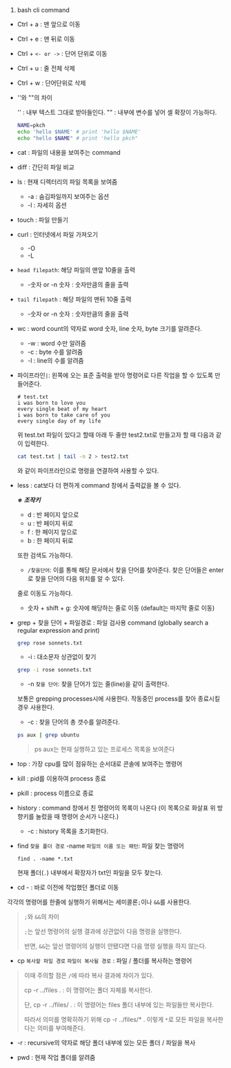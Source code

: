 1. bash cli command

- Ctrl + a : 맨 앞으로 이동

- Ctrl + e : 맨 뒤로 이동

- Ctrl + `<- or ->` : 단어 단위로 이동

- Ctrl + u : 줄 전체 삭제

- Ctrl + w : 단어단위로 삭제

- ''와 ""의 차이

    '' : 내부 텍스트 그대로 받아들인다.
    "" : 내부에 변수를 넣어 셀 확장이 가능하다.

    ```bash
    NAME=pkch
    echo 'hello $NAME' # print 'hello $NAME'
    echo "hello $NAME" # print 'hello pkch"
    ```

- cat : 파일의 내용을 보여주는 command

- diff : 간단히 파일 비교

- ls : 현재 디렉터리의 파일 목록을 보여줌

    - -a : 숨김파일까지 보여주는 옵션
    - -l : 자세히 옵션

- touch : 파일 만들기

- curl : 인터넷에서 파일 가져오기

    - -O
    - -L

- `head filepath`: 해당 파일의 맨앞 10줄을 출력

    - -숫자 or -n 숫자 : 숫자만큼의 줄을 출력

- `tail filepath` : 해당 파일의 맨뒤 10줄 출력

    - -숫자 or -n 숫자 : 숫자만큼의 줄을 출력

- wc : word count의 약자로 word 숫자, line 숫자, byte 크기를 알려준다.
    - -w : word 수만 알려줌
    - -c : byte 수를 알려줌
    - -l : line의 수를 알려줌

- 파이프라인`|`: 왼쪽에 오는 표준 출력을 받아 명령어로 다른 작업을 할 수 있도록 만들어준다.

    ```
    # test.txt
    i was born to love you
    every single beat of my heart
    i was born to take care of you
    every single day of my life
    ```
    위 test.txt 파일이 있다고 할때 아래 두 줄만 test2.txt로 만들고자 할 때 다음과 같이 입력한다. 

    ```bash
    cat test.txt | tail -n 2 > test2.txt
    ```
    와 같이 파이프라인으로 명령을 연결하여 사용할 수 있다.

- less : cat보다 더 편하게 command 창에서 출력값을 볼 수 있다.

    ***※ 조작키***

    - d : 반 페이지 앞으로
    - u : 반 페이지 뒤로
    - f : 한 페이지 앞으로
    - b : 한 페이지 뒤로

    또한 검색도 가능하다.

    - `/찾을단어`: 이를 통해 해당 문서에서 찾을 단어를 찾아준다. 찾은 단어들은 enter로 찾을 단어의 다음 위치를 알 수 있다.

    줄로 이동도 가능하다.

    - 숫자 + shift + g: 숫자에 해당하는 줄로 이동 (default는 마지막 줄로 이동)

- grep + 찾을 단어 + 파일경로 : 파일 검사용 command (globally search a regular expression and print)

    ```bash
    grep rose sonnets.txt
    ```

    - -i : 대소문자 상관없이 찾기

    ```bash
    grep -i rose sonnets.txt
    ```

    - -n `찾을 단어`: 찾을 단어가 있는 줄(line)을 같이 출력한다.
 
    보통은 grepping processes시에 사용한다. 작동중인 process를 찾아 종료시킬경우 사용한다.

    - -c : 찾을 단어의 총 갯수를 알려준다.

    ```bash
    ps aux | grep ubuntu
    ```
    > ps aux는 현재 실행하고 있는 프로세스 목록을 보여준다

- top : 가장 cpu를 많이 점유하는 순서대로 콘솔에 보여주는 명령어

- kill : pid를 이용하여 process 종료

- pkill : process 이름으로 종료

- history : command 창에서 친 명령어의 목록이 나온다 (이 목록으로 화살표 위 방향키를 눌렀을 때 명령어 순서가 나온다.)

    - -c : history 목록을 초기화한다.

- find `찾을 폴더 경로` -name `파일의 이름 또는 패턴`: 파일 찾는 명령어

    ```
    find . -name *.txt
    ```
    현재 폴더(`.`) 내부에서 확장자가 txt인 파일을 모두 찾는다.
    
- cd - : 바로 이전에 작업했던 폴더로 이동

각각의 명령어를 한줄에 실행하기 위해서는 세미콜론`;`이나 `&&`를 사용한다.

> `;`와 `&&`의 차이
>
> `;`는 앞선 명령어의 실행 결과에 상관없이 다음 명령을 실행한다.
>
> 반면, `&&`는 앞선 명령어의 실행이 안됐다면 다음 명령 실행을 하지 않는다.

- cp `복사할 파일 경로` `파일이 복사될 경로` : 파일 / 폴더를 복사하는 명령어

> 이때 주의할 점은 `/`에 따라 복사 결과에 차이가 있다.
>
> cp -r ../files . : 이 명령어는 폴더 자체를 복사한다.
>
> 단, cp -r ../files/ . : 이 명령어는 files 폴더 내부에 있는 파일들만 복사한다.
>
> 따라서 의미를 명확히하기 위해 cp -r ../files/* . 이렇게 `*`로 모든 파일을 복사한다는 의미를 부여해준다.

 - -r : recursive의 약자로 해당 폴더 내부에 있는 모든 폴더 / 파일을 복사

- pwd : 현재 작업 폴더를 알려줌